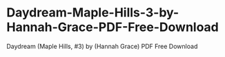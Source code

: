 # Daydream-Maple-Hills-3-by-Hannah-Grace-PDF-Free-Download
Daydream (Maple Hills, #3) by (Hannah  Grace) PDF Free Download
